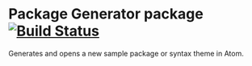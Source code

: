 # Package Generator package [![Build Status](https://travis-ci.org/atom/package-generator.svg?branch=master)](https://travis-ci.org/atom/package-generator)

Generates and opens a new sample package or syntax theme in Atom.
